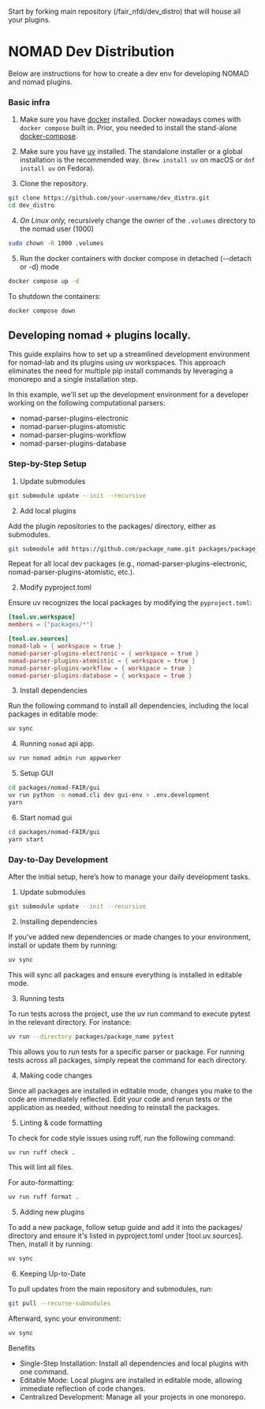 Start by forking main repository (/fair_nfdi/dev_distro) that will house all your plugins.

# NOMAD Dev Distribution

Below are instructions for how to create a dev env for developing NOMAD and nomad plugins.

### Basic infra

1. Make sure you have [docker](https://docs.docker.com/engine/install/) installed.
   Docker nowadays comes with `docker compose` built in. Prior, you needed to
   install the stand-alone [docker-compose](https://docs.docker.com/compose/install/).

2. Make sure you have [uv](https://docs.astral.sh/uv/getting-started/installation/) installed.
   The standalone installer or a global installation is the recommended way.
   (`brew install uv` on macOS or `dnf install uv` on Fedora).

3. Clone the repository.

```bash
git clone https://github.com/your-username/dev_distro.git
cd dev_distro
```

4. _On Linux only,_ recursively change the owner of the `.volumes` directory to the nomad user (1000)

```sh
sudo chown -R 1000 .volumes
```

5. Run the docker containers with docker compose in detached (--detach or -d) mode

```sh
docker compose up -d
```

To shutdown the containers:

```sh
docker compose down
```

## Developing nomad + plugins locally.

This guide explains how to set up a streamlined development environment for nomad-lab and its plugins using uv workspaces.
This approach eliminates the need for multiple pip install commands by leveraging a monorepo and a single installation step.

In this example, we'll set up the development environment for a developer working on the following computational parsers:

- nomad-parser-plugins-electronic
- nomad-parser-plugins-atomistic
- nomad-parser-plugins-workflow
- nomad-parser-plugins-database

### Step-by-Step Setup

1. Update submodules

```bash
git submodule update --init --recursive
```

2. Add local plugins

Add the plugin repositories to the packages/ directory, either as submodules.

```bash
git submodule add https://github.com/package_name.git packages/package_name
```

Repeat for all local dev packages (e.g., nomad-parser-plugins-electronic, nomad-parser-plugins-atomistic, etc.).

2. Modify pyproject.toml

Ensure uv recognizes the local packages by modifying the `pyproject.toml`:

```toml
[tool.uv.workspace]
members = ["packages/*"]

[tool.uv.sources]
nomad-lab = { workspace = true }
nomad-parser-plugins-electronic = { workspace = true }
nomad-parser-plugins-atomistic = { workspace = true }
nomad-parser-plugins-workflow = { workspace = true }
nomad-parser-plugins-database = { workspace = true }
```

3. Install dependencies

Run the following command to install all dependencies, including the local packages in editable mode:

```bash
uv sync
```

4. Running `nomad` api app.

```bash
uv run nomad admin run appworker
```

5. Setup GUI

```bash
cd packages/nomad-FAIR/gui
uv run python -m nomad.cli dev gui-env > .env.development
yarn
```

6. Start nomad gui

```bash
cd packages/nomad-FAIR/gui
yarn start
```

### Day-to-Day Development

After the initial setup, here’s how to manage your daily development tasks.

1. Update submodules

```bash
git submodule update --init --recursive
```

2. Installing dependencies

If you've added new dependencies or made changes to your environment, install or update them by running:

```bash
uv sync
```

This will sync all packages and ensure everything is installed in editable mode.

3. Running tests

To run tests across the project, use the uv run command to execute pytest in the relevant directory. For instance:

```bash
uv run --directory packages/package_name pytest
```

This allows you to run tests for a specific parser or package. For running tests across all packages, simply repeat the command for each directory.

4. Making code changes

Since all packages are installed in editable mode, changes you make to the code are immediately reflected. Edit your code and rerun tests or the application as needed, without needing to reinstall the packages.

5. Linting & code formatting

To check for code style issues using ruff, run the following command:

```bash
uv run ruff check .
```

This will lint all files.

For auto-formatting:

```bash
uv run ruff format .
```

5. Adding new plugins

To add a new package, follow setup guide and add it into the packages/ directory and ensure it's listed in pyproject.toml under [tool.uv.sources]. Then, install it by running:

```bash
uv sync
```

6. Keeping Up-to-Date

To pull updates from the main repository and submodules, run:

```bash
git pull --recurse-submodules
```

Afterward, sync your environment:

```bash
uv sync
```

Benefits

- Single-Step Installation: Install all dependencies and local plugins with one command.
- Editable Mode: Local plugins are installed in editable mode, allowing immediate reflection of code changes.
- Centralized Development: Manage all your projects in one monorepo.
